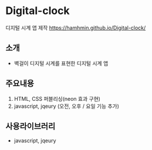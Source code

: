 # Digital-clock
디지털 시계 앱 제작 https://hamhmin.github.io/Digital-clock/

## 소개
- 벽걸이 디지털 시계를 표현한 디지털 시계 앱

## 주요내용
1. HTML, CSS 퍼블리싱(neon 효과 구현)
2. javascript, jqeury (오전, 오후 / 요일 기능 추가)

## 사용라이브러리

- javascript, jqeury
